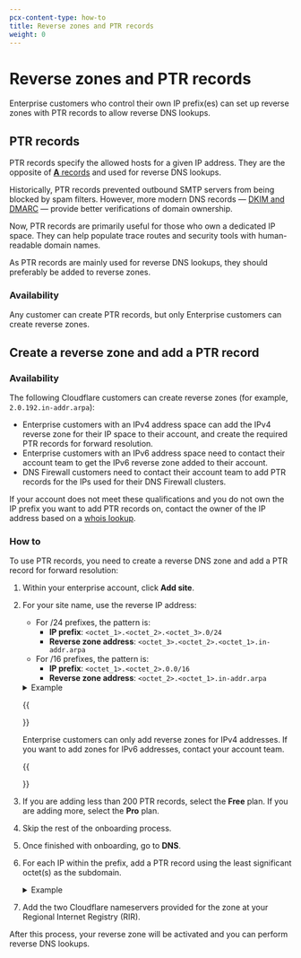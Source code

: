 ```yaml
---
pcx-content-type: how-to
title: Reverse zones and PTR records
weight: 0
---
```


# Reverse zones and PTR records

Enterprise customers who control their own IP prefix(es) can set up reverse zones with PTR records to allow reverse DNS lookups.

## PTR records

PTR records specify the allowed hosts for a given IP address. They are the opposite of [**A** records](https://www.cloudflare.com/learning/dns/dns-records/dns-a-record) and used for reverse DNS lookups.

Historically, PTR records prevented outbound SMTP servers from being blocked by spam filters. However, more modern DNS records — [DKIM and DMARC](/dns/manage-dns-records/how-to/email-records/#prevent-domain-spoofing) — provide better verifications of domain ownership.

Now, PTR records are primarily useful for those who own a dedicated IP space. They can help populate trace routes and security tools with human-readable domain names.

As PTR records are mainly used for reverse DNS lookups, they should preferably be added to reverse zones.

### Availability

Any customer can create PTR records, but only Enterprise customers can create reverse zones.

## Create a reverse zone and add a PTR record

### Availability

The following Cloudflare customers can create reverse zones (for example, `2.0.192.in-addr.arpa`):

*   Enterprise customers with an IPv4 address space can add the IPv4 reverse zone for their IP space to their account, and create the required PTR records for forward resolution.
*   Enterprise customers with an IPv6 address space need to contact their account team to get the IPv6 reverse zone added to their account.
*   DNS Firewall customers need to contact their account team to add PTR records for the IPs used for their DNS Firewall clusters.

If your account does not meet these qualifications and you do not own the IP prefix you want to add PTR records on, contact the owner of the IP address based on a [whois lookup](https://whois.icann.org/en).

### How to

To use PTR records, you need to create a reverse DNS zone and add a PTR record for forward resolution:

1.  Within your enterprise account, click **Add site**.

2.  For your site name, use the reverse IP address:

    *   For /24 prefixes, the pattern is:
        *   **IP prefix**: `<octet_1>.<octet_2>.<octet_3>.0/24`
        *   **Reverse zone address**: `<octet_3>.<octet_2>.<octet_1>.in-addr.arpa`
    *   For /16 prefixes, the pattern is:
        *   **IP prefix**: `<octet_1>.<octet_2>.0.0/16`
        *   **Reverse zone address**: `<octet_2>.<octet_1>.in-addr.arpa`

     <details>
     <summary>Example</summary>
     <div>

    *   **IPv4 prefix**: `198.51.100.0/24`
    *   **Reverse zone**: `100.51.198.in-addr.arpa`

     </div>
     </details>

     {{<Aside type="warning">}}

    Enterprise customers can only add reverse zones for IPv4 addresses. If you want to add zones for IPv6 addresses, contact your account team.

     {{</Aside>}}

3.  If you are adding less than 200 PTR records, select the **Free** plan. If you are adding more, select the **Pro** plan.

4.  Skip the rest of the onboarding process.

5.  Once finished with onboarding, go to **DNS**.

6.  For each IP within the prefix, add a PTR record using the least significant octet(s) as the subdomain.

     <details>
     <summary>Example</summary>
     <div>

    For example, you might have the following configuration:

    *   **Reverse zone**: `100.51.198.in-addr.arpa`
    *   **IP address**: `198.51.100.123`

    The PTR record on the subdomain would be `123`, making the full domain for forward lookup `123.100.51.198.in-addr.arpa`.

     </div>
     </details>

7.  Add the two Cloudflare nameservers provided for the zone at your Regional Internet Registry (RIR).

After this process, your reverse zone will be activated and you can perform reverse DNS lookups.
